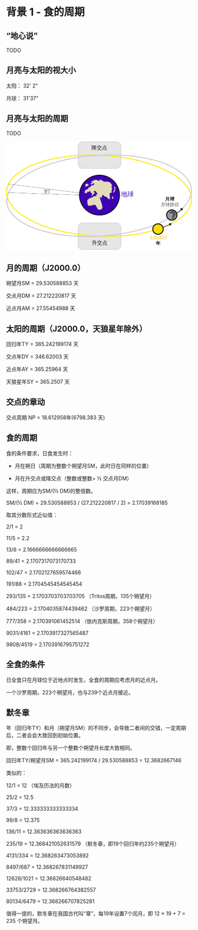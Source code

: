 # 背景 1 - 食的周期

## “地心说”

TODO

## 月亮与太阳的视大小

太阳： 32' 2"

月球： 31'37" 

## 月亮与太阳的周期

TODO

![Lunar_eclipse_diagram](https://raw.githubusercontent.com/Mustela-sibirica/isokythera/master/pic/WiKi_Lunar_eclipse_diagram-zh-hans.png "Lunar_eclipse_diagram")

## 月的周期（J2000.0）

朔望月SM = 29.530588853 天

交点月DM = 27.212220817 天

近点月AM = 27.55454988 天

## 太阳的周期（J2000.0，天狼星年除外）

回归年TY = 365.242199174 天

交点年DY = 346.62003 天

近点年AY = 365.25964 天

天狼星年SY = 365.2507 天

## 交点的章动

交点周期 NP = 18.612958年(6798.383 天)

## 食的周期

食的条件要求，日食发生时：

- 月在朔日（周期为整数个朔望月SM，此时日在同样的位置）

- 月在升交点或降交点（整数或整数+ ½ 交点月DM）

这样，周期应为SM/(½ DM)的整倍数。

SM/(½ DM) = 29.530588853 / (27.212220817 / 2) = 2.17039168185

取其分数形式近似值：

2/1 = 2

11/5 = 2.2

13/6 = 2.1666666666666665

89/41 = 2.1707317073170733

102/47 = 2.1702127659574466

191/88 = 2.1704545454545454

293/135 = 2.1703703703703705 （Tritos周期，135个朔望月）

484/223 = 2.1704035874439462 （沙罗周期，223个朔望月）

777/358 = 2.170391061452514 （依内克斯周期，358个朔望月）

9031/4161 = 2.1703917327565487

9808/4519 = 2.1703916795751272

## 全食的条件

日全食只在月球位于近地点时发生，全食的周期应考虑月的近点月。

一个沙罗周期，223个朔望月，也与239个近点月接近。

## 默冬章

年（回归年TY）和月（朔望月SM）的不同步，会导致二者间的交错，一定周期后，二者会会大致回到初始位置。

即，整数个回归年与另一个整数个朔望月长度大致相同。

回归年TY/朔望月SM = 365.242199174 / 29.530588853 = 12.3682667146

类似的：

12/1 = 12 （埃及历法的月数）

25/2 = 12.5

37/3 = 12.333333333333334

99/8 = 12.375

136/11 = 12.363636363636363

235/19 = 12.368421052631579 （默冬章，即19个回归年约235个朔望月）

4131/334 = 12.368263473053892

8497/687 = 12.368267831149927

12628/1021 = 12.36826640548482

33753/2729 = 12.368266764382557

80134/6479 = 12.368266707825281

值得一提的，默冬章在我国古代叫“章”，每19年设置7个闰月，即 12 × 19 + 7 = 235 个朔望月。




